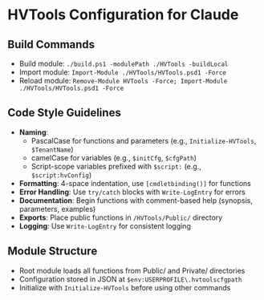 # HVTools Configuration for Claude

## Build Commands
- Build module: `./build.ps1 -modulePath ./HVTools -buildLocal`
- Import module: `Import-Module ./HVTools/HVTools.psd1 -Force`
- Reload module: `Remove-Module HVTools -Force; Import-Module ./HVTools/HVTools.psd1 -Force`

## Code Style Guidelines
- **Naming**: 
  - PascalCase for functions and parameters (e.g., `Initialize-HVTools`, `$TenantName`)
  - camelCase for variables (e.g., `$initCfg`, `$cfgPath`)
  - Script-scope variables prefixed with `$script:` (e.g., `$script:hvConfig`)
- **Formatting**: 4-space indentation, use `[cmdletbinding()]` for functions
- **Error Handling**: Use `try/catch` blocks with `Write-LogEntry` for errors
- **Documentation**: Begin functions with comment-based help (synopsis, parameters, examples)
- **Exports**: Place public functions in `/HVTools/Public/` directory
- **Logging**: Use `Write-LogEntry` for consistent logging

## Module Structure
- Root module loads all functions from Public/ and Private/ directories
- Configuration stored in JSON at `$env:USERPROFILE\.hvtoolscfgpath`
- Initialize with `Initialize-HVTools` before using other commands